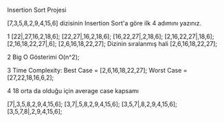 Insertion Sort Projesi

[7,3,5,8,2,9,4,15,6] dizisinin Insertion Sort'a göre ilk 4 adımını yazınız.

1 [22|,27,16,2,18,6]; [22,27|,16,2,18,6]; [16,22,27|,2,18,6]; [2,16,22,27|,18,6]; [2,16,18,22,27|,6]; [2,6,16,18,22,27]; 
Dizinin sıralanmış hali [2,6,16,18,22,27];

2 Big O Gösterimi O(n^2);

3 Time Complexity: Best Case = [2,6,16,18,22,27]; Worst Case = [27,22,18,16,6,2];

4 18 orta da olduğu için average case kapsamı



[7|,3,5,8,2,9,4,15,6]; [3,7|,5,8,2,9,4,15,6]; [3,5,7|,8,2,9,4,15,6]; [3,5,7,8|,2,9,4,15,6];
